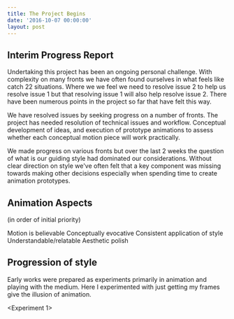 ```yaml
---
title: The Project Begins
date: '2016-10-07 00:00:00'
layout: post
---
```

Interim Progress Report
-----------------------
Undertaking this project has been an ongoing personal challenge.
With complexity on many fronts we have often found ourselves in what feels like catch 22 situations. Where we we feel we need to resolve issue 2 to help us resolve issue 1 but that resolving issue 1 will also help resolve issue 2. There have been numerous points in the project so far that have felt this way.

We have resolved issues by seeking progress on a number of fronts. The project has needed resolution of technical issues and workflow. Conceptual development of ideas, and execution of prototype animations to assess whether each conceptual motion piece will work practically.

We made progress on various fronts but over the last 2 weeks the question of what is our guiding style had dominated our considerations. Without clear direction on style we've often felt that a key component was missing towards making other decisions especially when spending time to create animation prototypes.

Animation Aspects
-----------------
(in order of initial priority)

Motion is believable
Conceptually evocative
Consistent application of style
Understandable/relatable
Aesthetic polish



Progression of style
--------------------
Early works were prepared as experiments primarily in animation and playing with the medium.
Here I experimented with just getting my frames give the illusion of animation.

<Experiment 1>

